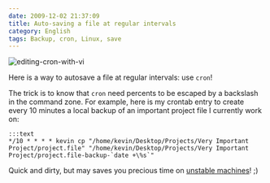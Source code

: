 ```yaml
---
date: 2009-12-02 21:37:09
title: Auto-saving a file at regular intervals
category: English
tags: Backup, cron, Linux, save
---
```


![editing-cron-with-vi](/uploads/2009/editing-cron-with-vi.jpg)

Here is a way to autosave a file at regular intervals: use `cron`!

The trick is to know that `cron` need percents to be escaped by a backslash in the command zone. For example, here is my crontab entry to create every 10 minutes a local backup of an important project file I currently work on:

    :::text
    */10 * * * * kevin cp "/home/kevin/Desktop/Projects/Very Important Project/project.file" "/home/kevin/Desktop/Projects/Very Important Project/project.file-backup-`date +\%s`"

Quick and dirty, but may saves you precious time on [unstable machines](https://twitter.com/kdeldycke/status/6158072244)! ;)
